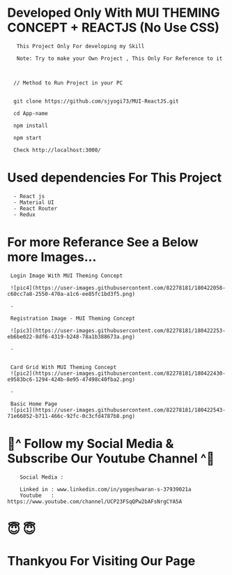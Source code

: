 # Developed Only With MUI THEMING CONCEPT + REACTJS (No Use CSS)
        
       This Project Only For developing my Skill
       
       Note: Try to make your Own Project , This Only For Reference to it


     
      // Method to Run Project in your PC
       
       
      git clone https://github.com/sjyogi73/MUI-ReactJS.git
      
      cd App-name
      
      npm install
      
      npm start
      
      Check http://localhost:3000/
      
      
 # Used dependencies For This Project
      - React js
      - Material UI
      - React Router
      - Redux
      
      

 # For more Referance See a Below more Images...
  
     Login Image With MUI Theming Concept

     ![pic4](https://user-images.githubusercontent.com/82278181/180422058-c60cc7a8-2550-470a-a1c6-ee85fc1bd3f5.png)
     
     -

     Registration Image - MUI Theming Concept

     ![pic3](https://user-images.githubusercontent.com/82278181/180422253-eb6be022-8df6-4319-b248-78a1b388673a.png)
     
     -


     Card Grid With MUI Theming Concept
     ![pic2](https://user-images.githubusercontent.com/82278181/180422430-e9583bc6-1294-424b-8e95-47498c40fba2.png)
     
     -

     Basic Home Page
     ![pic1](https://user-images.githubusercontent.com/82278181/180422543-71e66852-b711-466c-92fc-0c3cfd4787b8.png)


# 🙏^ Follow my Social Media & Subscribe Our Youtube Channel ^🙏


        Social Media :

        Linked in : www.linkedin.com/in/yogeshwaran-s-37939021a
        Youtube   : https://www.youtube.com/channel/UCP23FSqQPw2bAFsNrgCYA5A

# 😇                          😇
# Thankyou For Visiting Our Page

